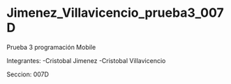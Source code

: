 # Jimenez_Villavicencio_prueba3_007D
Prueba 3 programación Mobile

Integrantes: 
-Cristobal Jimenez
-Cristobal Villavicencio 

Seccion: 007D
